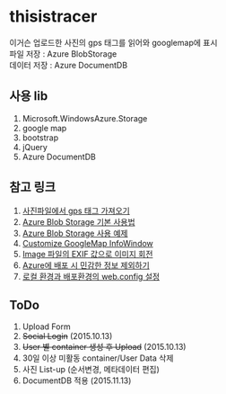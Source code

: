 # thisistracer
이거슨 업로드한 사진의 gps 태그를 읽어와 googlemap에 표시  
파일 저장 : Azure BlobStorage  
데이터 저장 : Azure DocumentDB  

## 사용 lib
1. Microsoft.WindowsAzure.Storage
2. google map
3. bootstrap
4. jQuery
5. Azure DocumentDB

## 참고 링크
1. [사진파일에서 gps 태그 가져오기](http://stackoverflow.com/questions/4983766/getting-gps-data-from-an-images-exif-in-c-sharp)
2. [Azure Blob Storage 기본 사용법](https://azure.microsoft.com/ko-kr/documentation/articles/storage-dotnet-how-to-use-blobs/)
3. [Azure Blob Storage 사용 예제](http://www.codeproject.com/Articles/490178/How-to-Use-Azure-Blob-Storage-with-Azure-Web-Sites)
4. [Customize GoogleMap InfoWindow](http://en.marnoto.com/2014/09/5-formas-de-personalizar-infowindow.html)
5. [Image 파일의 EXIF 값으로 이미지 회전](http://stackoverflow.com/questions/6222053/problem-reading-jpeg-metadata-orientation)
6. [Azure에 배포 시 민감한 정보 제외하기](http://www.hanselman.com/blog/HowToKeepYourASPNETDatabaseConnectionStringsSecureWhenDeployingToAzureFromSource.aspx)
7. [로컬 환경과 배포환경의 web.config 설정](https://azure.microsoft.com/ko-kr/blog/windows-azure-web-sites-how-application-strings-and-connection-strings-work/)

## ToDo
1. Upload Form  
2. ~~Social Login~~ (2015.10.13)
3. ~~User 별 container 생성 후 Upload~~ (2015.10.13)
4. 30일 이상 미활동 container/User Data 삭제
5. 사진 List-up (순서변경, 메타데이터 편집)
6. DocumentDB 적용 (2015.11.13)
